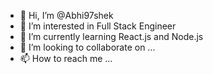 - 👋 Hi, I’m @Abhi97shek
- 👀 I’m interested in Full Stack Engineer
- 🌱 I’m currently learning React.js and Node.js
- 💞️ I’m looking to collaborate on ...
- 📫 How to reach me ...

<!---
Abhi97shek/Abhi97shek is a ✨ special ✨ repository because its `README.md` (this file) appears on your GitHub profile.
You can click the Preview link to take a look at your changes.
--->
